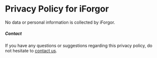 # Privacy Policy for iForgor

No data or personal information is collected by iForgor.

##### Contact

If you have any questions or suggestions regarding this privacy policy, do not hesitate to [contact us](https://evanguan.com).
